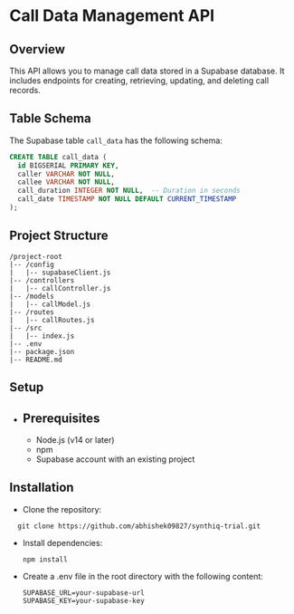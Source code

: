 # Call Data Management API

## Overview

This API allows you to manage call data stored in a Supabase database. It includes endpoints for creating, retrieving, updating, and deleting call records.

## Table Schema

The Supabase table `call_data` has the following schema:

```sql
CREATE TABLE call_data (
  id BIGSERIAL PRIMARY KEY,
  caller VARCHAR NOT NULL,
  callee VARCHAR NOT NULL,
  call_duration INTEGER NOT NULL,  -- Duration in seconds
  call_date TIMESTAMP NOT NULL DEFAULT CURRENT_TIMESTAMP
);
```
## Project Structure
```
/project-root
|-- /config
|   |-- supabaseClient.js
|-- /controllers
|   |-- callController.js
|-- /models
|   |-- callModel.js
|-- /routes
|   |-- callRoutes.js
|-- /src
|   |-- index.js
|-- .env
|-- package.json
|-- README.md
```
## Setup
- ## Prerequisites
  - Node.js (v14 or later)
  - npm
  - Supabase account with an existing project
    
## Installation

- Clone the repository:
  
```
  git clone https://github.com/abhishek09827/synthiq-trial.git
```
- Install dependencies:
  ```
  npm install

  ```
- Create a .env file in the root directory with the following content:
  ```
  SUPABASE_URL=your-supabase-url
  SUPABASE_KEY=your-supabase-key

  ```
